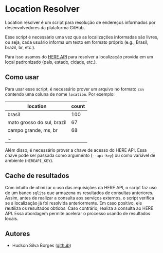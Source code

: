 
# Location Resolver

Location resolver é um script para resolução de endereços informados por desenvolvedores da plataforma GitHub.

Esse script é necessário uma vez que as localizações informadas são livres, ou seja, cada usuário informa um texto em formato próprio (e.g., Brasil, brazil, br, etc.).

Para isso usamos do [HERE API](https://developer.here.com) para resolver a localização provida em um local padronizado (país, estado, cidade, etc.).

## Como usar

Para usar esse script, é necessário prover um arquivo no formato `csv` contendo uma coluna de nome `location`. Por exemplo:

|location  | count |
|--|--|
| brasil | 100 |
| mato grosso do sul, brazil | 67 |
| campo grande, ms, br | 68 |
| ... |

Além disso, é necessário prover a chave de acesso do HERE API. Essa chave pode ser passada como argumento (`--api-key`) ou como variável de ambiente (`HEREAPI_KEY`).

## Cache de resultados

Com intuito de otimizar o uso das requisições da HERE API, o script faz uso de um banco `sqlite` que armazena os resultados de consultas anteriores. Assim, antes de realizar a consulta aos serviços externos, o script verifica se a localização já foi resolvida anteriormente. Em caso positivo, ele reutiliza os resultados obtidos. Caso contrário, realiza a consulta ao HERE API. Essa abordagem permite acelerar o processo usando de resultados locais.

## Autores

 - Hudson Silva Borges ([github](https://github.com/hsborges)) 
